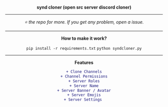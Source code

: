 <div align="center">

**synd cloner (open src server discord cloner)**
___

*⭐️ the repo for more. If you get any problem, open a issue.*
___

**How to make it work?**

`pip install -r requirements.txt`
`python syndcloner.py`
___
**__Features__**

```diff
+ Clone Channels
+ Channel Permissions
+ Server Roles
+ Server Name
+ Server Banner / Avatar
+ Server Emojis
+ Server Settings 
```
